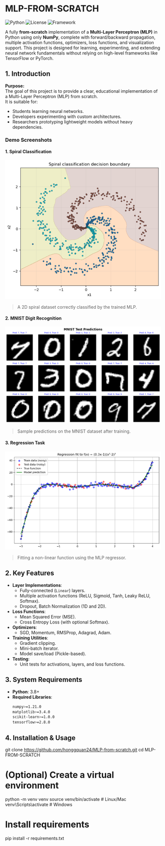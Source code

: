 # MLP-FROM-SCRATCH

![Python](https://img.shields.io/badge/Python-3.8%2B-blue)
![License](https://img.shields.io/badge/license-MIT-green)
![Framework](https://img.shields.io/badge/Framework-NumPy-orange)

A fully **from-scratch** implementation of a **Multi-Layer Perceptron (MLP)** in Python using only **NumPy**, complete with forward/backward propagation, multiple activation functions, optimizers, loss functions, and visualization support. This project is designed for learning, experimenting, and extending neural network fundamentals without relying on high-level frameworks like TensorFlow or PyTorch.



## 1. Introduction

**Purpose:**  
The goal of this project is to provide a clear, educational implementation of a Multi-Layer Perceptron (MLP) from scratch.  
It is suitable for:
- Students learning neural networks.
- Developers experimenting with custom architectures.
- Researchers prototyping lightweight models without heavy dependencies.

### Demo Screenshots

#### 1. Spiral Classification
![Spiral Classification](notebook/images/spiral_result.png)
> A 2D spiral dataset correctly classified by the trained MLP.

#### 2. MNIST Digit Recognition
![MNIST Results](notebook/images/mnist_predictions.png)
> Sample predictions on the MNIST dataset after training.

#### 3. Regression Task
![Regression Fit](notebook/images/regression_result.png)
> Fitting a non-linear function using the MLP regressor.



## 2. Key Features

- **Layer Implementations**:
  - Fully-connected (`Linear`) layers.
  - Multiple activation functions (ReLU, Sigmoid, Tanh, Leaky ReLU, Softmax).
  - Dropout, Batch Normalization (1D and 2D).
- **Loss Functions**:
  - Mean Squared Error (MSE).
  - Cross Entropy Loss (with optional Softmax).
- **Optimizers**:
  - SGD, Momentum, RMSProp, Adagrad, Adam.
- **Training Utilities**:
  - Gradient clipping.
  - Mini-batch iterator.
  - Model save/load (Pickle-based).
- **Testing**:
  - Unit tests for activations, layers, and loss functions.



## 3. System Requirements

- **Python**: 3.8+
- **Required Libraries**:
  ```bash
  numpy>=1.21.0
  matplotlib>=3.4.0
  scikit-learn>=1.0.0
  tensorflow>=2.8.0
  

## 4. Installation & Usage
git clone https://github.com/honggquan24/MLP-from-scratch.git
cd MLP-FROM-SCRATCH

# (Optional) Create a virtual environment
python -m venv venv
source venv/bin/activate  # Linux/Mac
venv\Scripts\activate     # Windows

# Install requirements
pip install -r requirements.txt

